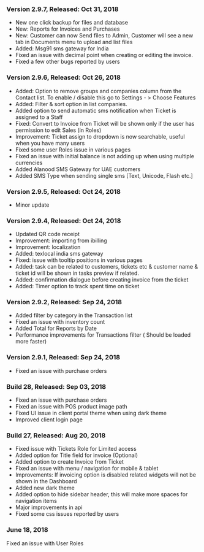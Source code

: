 ### Version 2.9.7, Released: Oct 31, 2018
* New one click backup for files and database
* New: Reports for Invoices and Purchases
* New: Customer can now Send files to Admin, Customer will see a new tab in Documents menu to upload and list files 
* Added: Msg91 sms gateway for India
* Fixed an issue with decimal point when creating or editing the invoice.
* Fixed a few other bugs reported by users



### Version 2.9.6, Released: Oct 26, 2018
* Added: Option to remove groups and companies column from the Contact list. To enable / disable this go to Settings - > Choose Features
* Added: Filter & sort option in list companies.
* Added option to send automatic sms notification when Ticket is assigned to a Staff
* Fixed: Convert to Invoice from Ticket will be shown only if the user has permission to edit Sales (in Roles)
* Improvement: Ticket assign to dropdown is now searchable, useful when you have many users
* Fixed some user Roles issue in various pages
* Fixed an issue with initial balance is not adding up when using multiple currencies
* Added Alanood SMS Gateway for UAE customers
* Added SMS Type when sending single sms [Text, Unicode, Flash etc.]


### Version 2.9.5, Released: Oct 24, 2018
* Minor update


### Version 2.9.4, Released: Oct 24, 2018
* Updated QR code receipt
* Improvement: importing from ibilling
* Improvement: localization
* Added: texlocal india sms gateway
* Fixed: issue with tooltip positions in various pages
* Added: task can be related to customers, tickets etc & customer name & ticket id will be shown in tasks preview if related.
* Added: confirmation dialogue before creating invoice from the ticket
* Added: Timer option to track spent time on ticket

### Version 2.9.2, Released: Sep 24, 2018
* Added filter by category in the Transaction list
* Fixed an issue with inventory count
* Added Total for Reports by Date
* Performance improvements for Transactions filter ( Should be loaded more faster)

### Version 2.9.1, Released: Sep 24, 2018
* Fixed an issue with purchase orders


### Build 28, Released: Sep 03, 2018
* Fixed an issue with purchase orders
* Fixed an issue with POS product image path
* Fixed UI issue in client portal theme when using dark theme
* Improved client login page



### Build 27, Released: Aug 20, 2018
* Fixed issue with Tickets Role for Limited access
* Added option for Title field for invoice (Optional)
* Added option to create Invoice from Ticket
* Fixed an issue with menu / navigation for mobile & tablet
* Improvements: If invoicing option is disabled related widgets will not be shown in the Dashboard
* Added new dark theme
* Added option to hide sidebar header, this will make more spaces for navigation items
* Major improvements in api
* Fixed some css issues reported by users



### June 18, 2018
Fixed an issue with User Roles
